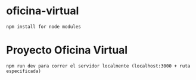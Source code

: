 # oficina-virtual
```
npm install for node modules
```

# Proyecto Oficina Virtual
```
npm run dev para correr el servidor localmente (localhost:3000 + ruta especificada)
```
